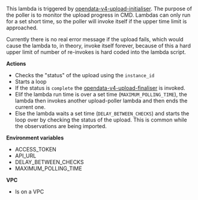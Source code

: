 This lambda is triggered by [opendata-v4-upload-initialiser](https://github.com/ONS-OpenData/dp-opendata-upload/blob/main/opendata-v4-upload-initialiser/README.md). The purpose of the poller is to monitor the upload progress in CMD. Lambdas can only run for a set short time, so the poller will invoke itself if the upper time limit is approached. 

Currently there is no real error message if the upload fails, which would cause the lambda to, in theory, invoke itself forever, because of this a hard upper limit of number of re-invokes is hard coded into the lambda script.

**Actions**
- Checks the "status" of the upload using the `instance_id`
- Starts a loop
- If the status is `complete` the [opendata-v4-upload-finaliser](https://github.com/ONS-OpenData/dp-opendata-upload/blob/main/opendata-v4-upload-finaliser/README.md) is invoked.
- Elif the lambda run time is over a set time (`MAXIMUM_POLLING_TIME`), the lambda then invokes another upload-poller lambda and then ends the current one.
- Else the lambda waits a set time (`DELAY_BETWEEN_CHECKS`) and starts the loop over by checking the status of the upload. This is common while the observations are being imported.

**Environment variables**
- ACCESS_TOKEN 
- API_URL
- DELAY_BETWEEN_CHECKS
- MAXIMUM_POLLING_TIME

**VPC**
- Is on a VPC
